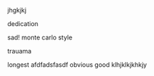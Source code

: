 jhgkjkj


dedication

sad!
monte carlo
style

trauama

longest
afdfadsfasdf
obvious
good
klhjklkjkhkjy
